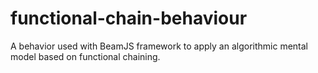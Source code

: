 # functional-chain-behaviour
A behavior used with BeamJS framework to apply an algorithmic mental model based on functional chaining.

